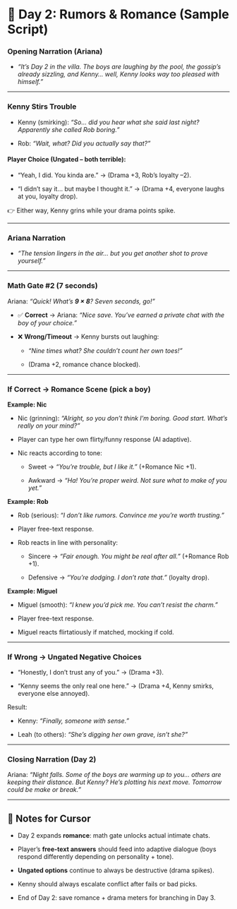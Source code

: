 # **📖 Day 2: Rumors & Romance (Sample Script)**

### **Opening Narration (Ariana)**

* *“It’s Day 2 in the villa. The boys are laughing by the pool, the gossip’s already sizzling, and Kenny… well, Kenny looks way too pleased with himself.”*

---

### **Kenny Stirs Trouble**

* Kenny (smirking): *“So… did you hear what she said last night? Apparently she called Rob boring.”*

* Rob: *“Wait, what? Did you actually say that?”*

#### **Player Choice (Ungated – both terrible):**

* “Yeah, I did. You kinda are.” → (Drama \+3, Rob’s loyalty –2).

* “I didn’t say it… but maybe I thought it.” → (Drama \+4, everyone laughs at you, loyalty drop).

👉 Either way, Kenny grins while your drama points spike.

---

### **Ariana Narration**

* *“The tension lingers in the air… but you get another shot to prove yourself.”*

---

### **Math Gate \#2 (7 seconds)**

Ariana: *“Quick\! What’s **9 × 8**? Seven seconds, go\!”*

* ✅ **Correct** → Ariana: *“Nice save. You’ve earned a private chat with the boy of your choice.”*

* ❌ **Wrong/Timeout** → Kenny bursts out laughing:

  * *“Nine times what? She couldn’t count her own toes\!”*

  * (Drama \+2, romance chance blocked).

---

### **If Correct → Romance Scene (pick a boy)**

**Example: Nic**

* Nic (grinning): *“Alright, so you don’t think I’m boring. Good start. What’s really on your mind?”*

* Player can type her own flirty/funny response (AI adaptive).

* Nic reacts according to tone:

  * Sweet → *“You’re trouble, but I like it.”* (+Romance Nic \+1).

  * Awkward → *“Ha\! You’re proper weird. Not sure what to make of you yet.”*

**Example: Rob**

* Rob (serious): *“I don’t like rumors. Convince me you’re worth trusting.”*

* Player free-text response.

* Rob reacts in line with personality:

  * Sincere → *“Fair enough. You might be real after all.”* (+Romance Rob \+1).

  * Defensive → *“You’re dodging. I don’t rate that.”* (loyalty drop).

**Example: Miguel**

* Miguel (smooth): *“I knew you’d pick me. You can’t resist the charm.”*

* Player free-text response.

* Miguel reacts flirtatiously if matched, mocking if cold.

---

### **If Wrong → Ungated Negative Choices**

* “Honestly, I don’t trust any of you.” → (Drama \+3).

* “Kenny seems the only real one here.” → (Drama \+4, Kenny smirks, everyone else annoyed).

Result:

* Kenny: *“Finally, someone with sense.”*

* Leah (to others): *“She’s digging her own grave, isn’t she?”*

---

### **Closing Narration (Day 2\)**

Ariana: *“Night falls. Some of the boys are warming up to you… others are keeping their distance. But Kenny? He’s plotting his next move. Tomorrow could be make or break.”*

---

## **🔑 Notes for Cursor**

* Day 2 expands **romance**: math gate unlocks actual intimate chats.

* Player’s **free-text answers** should feed into adaptive dialogue (boys respond differently depending on personality \+ tone).

* **Ungated options** continue to always be destructive (drama spikes).

* Kenny should always escalate conflict after fails or bad picks.

* End of Day 2: save romance \+ drama meters for branching in Day 3\.

